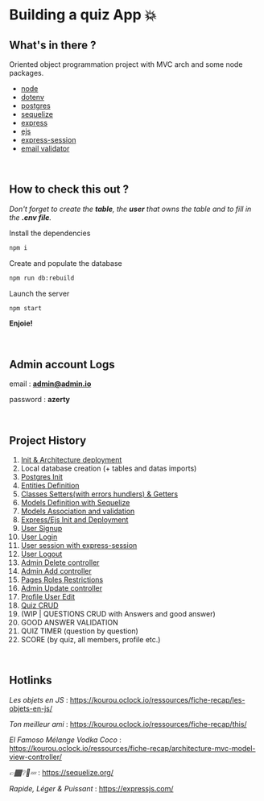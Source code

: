 # Building a quiz App :boom:

## What's in there ?

Oriented object programmation project with MVC arch and some node packages.
- [node](https://nodejs.org/fr)
- [dotenv](https://www.npmjs.com/package/dotenv)
- [postgres](https://www.npmjs.com/package/pg)
- [sequelize](https://www.npmjs.com/package/sequelize)
- [express](https://www.npmjs.com/package/express)
- [ejs](https://www.npmjs.com/package/ejs)
- [express-session](https://www.npmjs.com/package/express-session)
- [email validator](https://www.npmjs.com/package/email-validator)

<br/>

## How to check this out ?

*Don't forget to create the **table**, the **user** that owns the table and to fill in the **.env file**.*

Install the dependencies
```bash
npm i
```

Create and populate the database
```bash
npm run db:rebuild
```

Launch the server
```bash
npm start
```

**Enjoie!**

<br/>

## Admin account Logs

email : **admin@admin.io**

password : **azerty**

<br/>

## Project History
1. [Init & Architecture deployment](https://github.com/O-clock-Cheesecake/oQuiz-mMormin/commit/db948a63ad50190e960bf13e40bf20ecde342a48)
2. Local database creation (+ tables and datas imports)
3. [Postgres Init](https://github.com/O-clock-Cheesecake/oQuiz-mMormin/commit/edbd72d5e6ce30b84b7c79166a448e25e6118165)
4. [Entities Definition](https://github.com/O-clock-Cheesecake/oQuiz-mMormin/commit/05c5cb67f2793827379f7a3445652bc5b95b9bf8)
5. [Classes Setters(with errors hundlers) & Getters](https://github.com/O-clock-Cheesecake/oQuiz-mMormin/commit/42507d254f48e507eccea343e058e6ac1124002f)
6. [Models Definition with Sequelize](https://github.com/O-clock-Cheesecake/oQuiz-mMormin/commit/b347aa6471a63fefe555c67509ecf6aa08d421e1)
7. [Models Association and validation](https://github.com/O-clock-Cheesecake/oQuiz-mMormin/commit/09c35ea3bfa33b590648ca4eb0205863ef939642)
8. [Express/Ejs Init and Deployment](https://github.com/O-clock-Cheesecake/oQuiz-mMormin/commit/a38a035af3cd7b54c518ec029bf2cf099c5db6f6)
9. [User Signup](https://github.com/O-clock-Cheesecake/oQuiz-mMormin/commit/bda9c2f6f73ada5d0f455fbfc9667b51eee6a875)
10. [User Login](https://github.com/O-clock-Cheesecake/oQuiz-mMormin/commit/c617401badc92048b3fe9430a4b10151503c7358)
11. [User session with express-session](https://github.com/O-clock-Cheesecake/oQuiz-mMormin/commit/ee7517d6aee3c0a2257802fa061e5d4050fb4cf3)
12. [User Logout](https://github.com/O-clock-Cheesecake/oQuiz-mMormin/commit/efb6f3722dc20927d24305e18c1da803da5709c7)
13. [Admin Delete controller](https://github.com/O-clock-Cheesecake/oQuiz-mMormin/commit/916096cf0df47c31242f057e78fd0014cec9665e)
14. [Admin Add controller](https://github.com/O-clock-Cheesecake/oQuiz-mMormin/commit/a99f0dae2cfc7c73b9af33ff6286b4f04990c230)
15. [Pages Roles Restrictions](https://github.com/O-clock-Cheesecake/oQuiz-mMormin/commit/4bd396640403404bca9e608e070543b256173019)
16. [Admin Update controller](https://github.com/O-clock-Cheesecake/oQuiz-mMormin/commit/d635e8f6d184f68454c55995312d29032b624864)
17. [Profile User Edit](https://github.com/O-clock-Cheesecake/oQuiz-mMormin/commit/d4175a6bb66ab9c1b851c2036368ed228e9b512c)
18. [Quiz CRUD](https://github.com/O-clock-Cheesecake/oQuiz-mMormin/commit/4ddd138b44e1b847ec023d8bfad5c312162bbeef)
19. (WIP | QUESTIONS CRUD with Answers and good answer)
20. GOOD ANSWER VALIDATION
21. QUIZ TIMER (question by question)
22. SCORE (by quiz, all members, profile etc.)

<br/>

## Hotlinks
*Les objets en JS* : https://kourou.oclock.io/ressources/fiche-recap/les-objets-en-js/

*Ton meilleur ami* :
https://kourou.oclock.io/ressources/fiche-recap/this/

*El Famoso Mélange Vodka Coco* :
https://kourou.oclock.io/ressources/fiche-recap/architecture-mvc-model-view-controller/

*👉🏾❔🧄💤* :
https://sequelize.org/

*Rapide, Léger & Puissant* :
https://expressjs.com/
